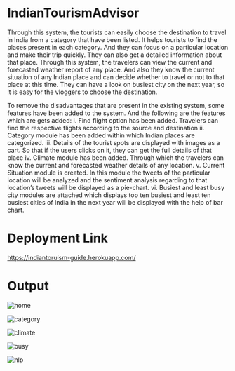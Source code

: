 # IndianTourismAdvisor

Through this system, the tourists can easily choose the destination to travel in India from a category that have been listed. It helps tourists to find the places present in each category. And they can focus on a particular location and make their trip quickly. They can also get a detailed information about that place. Through this system, the travelers can view the current and forecasted weather report of any place. And also they know the current situation of any Indian place and can decide whether to travel or not to that place at this time. They can have a look on busiest city on the next year, so it is easy for the vloggers to choose the destination.

To remove the disadvantages that are present in the existing system, some features have been added to the system. And the following are the features which are gets added: 
i. Find flight option has been added. Travelers can find the respective flights according to the source and destination
ii. Category module has been added within which Indian places are categorized.
iii. Details of the tourist spots are displayed with images as a cart. So that if the users clicks on it, they can get the full details of that place
iv. Climate module has been added. Through which the travelers can know the current and forecasted weather details of any location.
v. Current Situation module is created. In this module the tweets of the particular location will be analyzed and the sentiment analysis regarding to that location’s tweets will be displayed as a pie-chart.
vi. Busiest and least busy city modules are attached which displays top ten busiest and least ten busiest cities of India in the next year will be displayed with the help of bar chart.


# Deployment Link

https://indiantoruism-guide.herokuapp.com/

# Output

![home](https://github.com/user-attachments/assets/0052825e-14ae-4b7d-9121-a6e02c921080)

![category](https://github.com/user-attachments/assets/99a8f6d8-317e-43ac-bc90-5b52f72c81eb)

![climate](https://github.com/user-attachments/assets/e19feb1e-ea7f-4cfc-aef3-7a98621f07ea)

![busy](https://github.com/user-attachments/assets/3ea56f73-43d1-4a99-bcb3-6b1d1e5da86d)

![nlp](https://github.com/user-attachments/assets/f723dfdc-a912-45c6-9206-a5bd6a379ad0)

